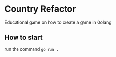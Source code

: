 # Country Refactor

Educational game on how to create a game in Golang

## How to start

run the command ``go run .``

